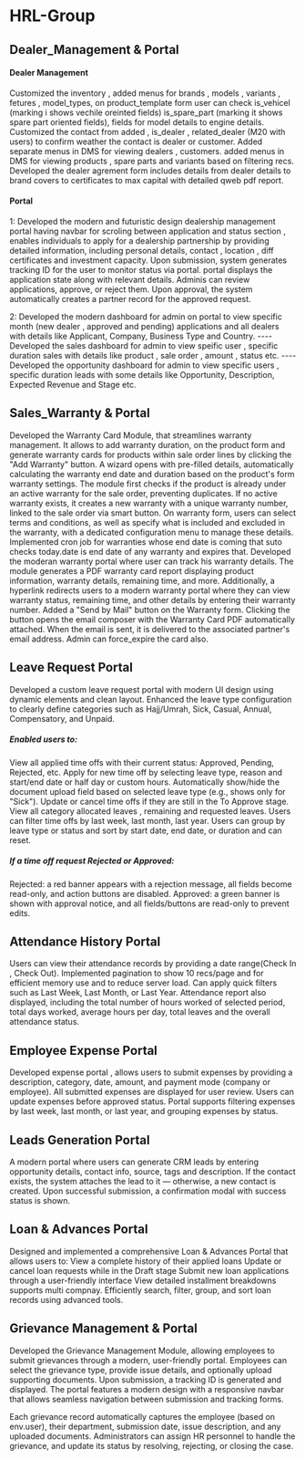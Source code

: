 # HRL-Group

## Dealer_Management & Portal

#### Dealer Management
Customized the inventory , added menus for brands , models , variants , fetures , model_types, on product_template form user can check is_vehicel (marking i shows vechile oreinted fields) is_spare_part (marking it shows spare part oriented fields), fields for model details to engine details.
Customized the contact from added , is_dealer , related_dealer (M20 with users) to confirm weather the contact is dealer or customer.
Added separate menus in DMS for viewing dealers , customers.
added menus in DMS for viewing products , spare parts and variants based on filtering recs.
Developed the dealer agrement form includes details from dealer details to brand covers to certificates  to max capital with detailed qweb pdf report.


#### Portal
1: Developed the modern and futuristic design dealership management portal having navbar for scroling between application and status section , enables individuals to apply for a dealership partnership by providing detailed information, including personal details, contact , location , diff certificates and investment capacity. Upon submission, system generates tracking ID for the user to monitor status via portal. portal displays the application state along with relevant details. Adminis can review applications, approve, or reject them. Upon approval, the system automatically creates a partner record for the approved request.

2: Developed the modern dashboard for admin on portal to view specific month (new dealer , approved and pending) applications and all dealers with details like Applicant,	Company,	Business Type and 	Country.
---- Developed the sales dashboard for admin to view speific user , specific duration sales with details like product , sale order , amount , status etc.
---- Developed the opportunity dashboard for admin to view specific users , specific duration leads with some details like Opportunity,	Description,	Expected Revenue and	Stage etc.




## Sales_Warranty & Portal
Developed the Warranty Card Module, that streamlines warranty management. It allows to add warranty duration, on the product form and generate warranty cards for products within sale order lines by clicking the "Add Warranty" button. A wizard opens with pre-filled details, automatically calculating the warranty end date and duration based on the product's form warranty settings. The module first checks if the product is already under an active warranty for the sale order, preventing duplicates. If no active warranty exists, it creates a new warranty with a unique warranty number, linked to the sale order via smart button. On warranty form, users can select terms and conditions, as well as specify what is included and excluded in the warranty, with a dedicated configuration menu to manage these details. 
Implemented cron job for warranties whose end date is coming that suto checks today.date is end date of any warranty and expires that.
Developed the moderan warranty portal where user can track his warranty details.
The module generates a PDF warranty card report displaying product information, warranty details, remaining time, and more. Additionally, a hyperlink redirects users to a modern warranty portal where they can view warranty status, remaining time, and other details by entering their warranty number. 
Added a "Send by Mail" button on the Warranty form. Clicking the button opens the email composer with the Warranty Card PDF automatically attached. When the email is sent, it is delivered to the associated partner's email address.
Admin can force_expire the card also.


## Leave Request Portal
Developed a custom leave request portal with modern UI design using dynamic elements and clean layout.
Enhanced the leave type configuration to clearly define categories such as Hajj/Umrah, Sick, Casual, Annual, Compensatory, and Unpaid.

##### Enabled users to:
View all applied time offs with their current status: Approved, Pending, Rejected, etc.
Apply for new time off by selecting leave type, reason and start/end date or half day or custom hours.
Automatically show/hide the document upload field based on selected leave type (e.g., shows only for "Sick").
Update or cancel time offs if they are still in the To Approve stage.
View all  category allocated leaves , remaining and requested leaves.
Users can filter time offs by last week, last month, last year.
Users can group by leave type or status and sort by start date, end date, or duration and can reset.

##### If a time off request Rejected or Approved:
Rejected: a red banner appears with a rejection message, all fields become read-only, and action buttons are disabled.
Approved: a green banner is shown with approval notice, and all fields/buttons are read-only to prevent edits.



## Attendance History Portal
Users can view their attendance records by providing a date range(Check In , Check Out).
Implemented pagination to show 10 recs/page and for efficient memory use and to reduce server load. 
Can apply quick filters such as Last Week, Last Month, or Last Year.
Attendance report also displayed, including the total number of hours worked of selected period, total days worked, average hours per day, total leaves and the overall attendance status.


## Employee Expense Portal
Developed expense portal , allows users to submit expenses by providing a description, category, date, amount, and payment mode (company or employee).
All submitted expenses are displayed for user review.
Users can update expenses before approved status.
Portal supports filtering expenses by last week, last month, or last year, and grouping expenses by status.

## Leads Generation Portal
A modern portal where users can generate CRM leads by entering opportunity details, contact info, source, tags and description.
If the contact exists, the system attaches the lead to it — otherwise, a new contact is created. Upon successful submission, a confirmation modal with success status is shown.



## Loan & Advances Portal
Designed and implemented a comprehensive Loan & Advances Portal that allows users to:
View a complete history of their applied loans
Update or cancel loan requests while in the Draft stage
Submit new loan applications through a user-friendly interface
View detailed installment breakdowns
supports multi compnay.
Efficiently search, filter, group, and sort loan records using advanced tools.


## Grievance Management & Portal

Developed the Grievance Management Module, allowing employees to submit grievances through a modern, user-friendly portal. Employees can select the grievance type, provide issue details, and optionally upload supporting documents. Upon submission, a tracking ID is generated and displayed. The portal features a modern design with a responsive navbar that allows seamless navigation between submission and tracking forms.

Each grievance record automatically captures the employee (based on env.user), their department, submission date, issue description, and any uploaded documents. Administrators can assign HR personnel to handle the grievance, and update its status by resolving, rejecting, or closing the case.









